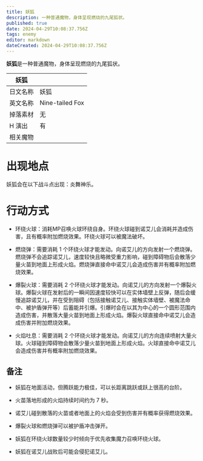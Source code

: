 ```yaml
---
title: 妖狐
description: 一种普通魔物，身体呈现燃烧的九尾狐状。
published: true
date: 2024-04-29T10:08:37.756Z
tags: enemy
editor: markdown
dateCreated: 2024-04-29T10:08:37.756Z
---
```


**妖狐**是一种普通魔物，身体呈现燃烧的九尾狐状。

<!-- 在这里放置图像 -->

| 妖狐 ||
| - | - |
| 日文名称 | <span lang="ja">妖狐</span> |
| 英文名称 | Nine-tailed Fox |
| 掉落素材 | 无 |
| H 演出 | 有 |
| 相关魔物 |  |

# 出现地点

妖狐会在以下战斗点出现：炎舞神乐。

# 行动方式

- 环绕火球：消耗MP召唤火球环绕自身。环绕火球碰到诺艾儿会消耗并造成伤害，且有概率附加燃烧效果。环绕火球可以被魔法破坏。

- 燃烧弹：需要消耗 1 个环绕火球才能发动。向诺艾儿的方向发射一个燃烧弹。燃烧弹不会追踪诺艾儿，速度较快且略微受重力影响，碰到障碍物后会散落少量火苗到地面上形成火焰。燃烧弹直接命中诺艾儿会造成伤害并有概率附加燃烧效果。

- 爆裂火球：需要消耗 2 个环绕火球才能发动。向诺艾儿的方向发射一个爆裂火球。爆裂火球在发射后的一瞬间因速度较快可以在实体墙壁上反弹，随后会缓慢追踪诺艾儿，并在受到阻碍（包括接触诺艾儿、接触实体墙壁、被魔法命中、被护盾弹开等）后蓄能并引爆。引爆时会在以其为中心的一个圆形范围内造成伤害，并散落大量火苗到地面上形成火焰。爆裂火球直接命中诺艾儿会造成伤害并附加燃烧效果。

- 火焰吐息：需要消耗 2 个环绕火球才能发动。向诺艾儿的方向连续喷射大量火球。火球碰到障碍物会散落少量火苗到地面上形成火焰。火球直接命中诺艾儿会造成伤害并有概率附加燃烧效果。

## 备注

- 妖狐在地面活动，但腾跃能力极佳，可以长距离跳跃或跃上很高的台阶。

- 火苗落地形成的火焰持续时间约为 7 秒。

- 诺艾儿碰到散落的火苗或者地面上的火焰会受到伤害并有概率获得燃烧效果。

- 爆裂火球和燃烧弹可以被护盾冲击弹开。

- 妖狐在环绕火球数量较少时倾向于优先收集魔力召唤环绕火球。

- 妖狐在诺艾儿战败后可能会侵犯诺艾儿。
